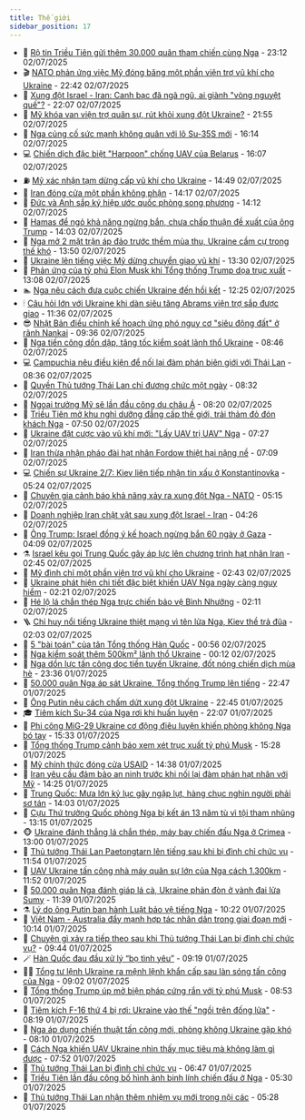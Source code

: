 ```yaml
---
title: Thế giới
sidebar_position: 17
---
```


<!-- dantri-the-gioi:START -->
- 🌋 [Rộ tin Triều Tiên gửi thêm 30.000 quân tham chiến cùng Nga](https://dantri.com.vn/the-gioi/ro-tin-trieu-tien-gui-them-30000-quan-tham-chien-cung-nga-20250702211258910.htm) - 23:12 02/07/2025
- 🎬 [NATO phản ứng việc Mỹ đóng băng một phần viện trợ vũ khí cho Ukraine](https://dantri.com.vn/the-gioi/nato-phan-ung-viec-my-dong-bang-mot-phan-vien-tro-vu-khi-cho-ukraine-20250703053327380.htm) - 22:42 02/07/2025
- 🧰 [Xung đột Israel - Iran: Canh bạc đã ngã ngũ, ai giành &quot;vòng nguyệt quế&quot;?](https://dantri.com.vn/the-gioi/xung-dot-israel-iran-canh-bac-da-nga-ngu-ai-gianh-vong-nguyet-que-20250630153337050.htm) - 22:07 02/07/2025
- 🌋 [Mỹ khóa van viện trợ quân sự, rút khỏi xung đột Ukraine?](https://dantri.com.vn/the-gioi/my-khoa-van-vien-tro-quan-su-rut-khoi-xung-dot-ukraine-20250703005246094.htm) - 21:55 02/07/2025
- 🗽 [Nga củng cố sức mạnh không quân với lô Su-35S mới](https://dantri.com.vn/the-gioi/nga-cung-co-suc-manh-khong-quan-voi-lo-su-35s-moi-20250702231401638.htm) - 16:14 02/07/2025
- 💻 [Chiến dịch đặc biệt &quot;Harpoon&quot; chống UAV của Belarus](https://dantri.com.vn/the-gioi/chien-dich-dac-biet-harpoon-chong-uav-cua-belarus-20250702230426617.htm) - 16:07 02/07/2025
- ⛽️ [Mỹ xác nhận tạm dừng cấp vũ khí cho Ukraine](https://dantri.com.vn/the-gioi/my-xac-nhan-tam-dung-cap-vu-khi-cho-ukraine-20250702214617385.htm) - 14:49 02/07/2025
- 🤩 [Iran đóng cửa một phần không phận](https://dantri.com.vn/the-gioi/iran-dong-cua-mot-phan-khong-phan-20250702210743974.htm) - 14:17 02/07/2025
- 🧐 [Đức và Anh sắp ký hiệp ước quốc phòng song phương](https://dantri.com.vn/the-gioi/duc-va-anh-sap-ky-hiep-uoc-quoc-phong-song-phuong-20250702211223492.htm) - 14:12 02/07/2025
- 🎊 [Hamas để ngỏ khả năng ngừng bắn, chưa chấp thuận đề xuất của ông Trump](https://dantri.com.vn/the-gioi/hamas-de-ngo-kha-nang-ngung-ban-chua-chap-thuan-de-xuat-cua-ong-trump-20250702210352272.htm) - 14:03 02/07/2025
- 📝 [Nga mở 2 mặt trận áp đảo trước thềm mùa thu, Ukraine cầm cự trong thế khó](https://dantri.com.vn/the-gioi/nga-mo-2-mat-tran-ap-dao-truoc-them-mua-thu-ukraine-cam-cu-trong-the-kho-20250702205007370.htm) - 13:50 02/07/2025
- 🤡 [Ukraine lên tiếng việc Mỹ dừng chuyển giao vũ khí](https://dantri.com.vn/the-gioi/ukraine-len-tieng-viec-my-dung-chuyen-giao-vu-khi-20250702194534760.htm) - 13:30 02/07/2025
- 🥷 [Phản ứng của tỷ phú Elon Musk khi Tổng thống Trump dọa trục xuất](https://dantri.com.vn/the-gioi/phan-ung-cua-ty-phu-elon-musk-khi-tong-thong-trump-doa-truc-xuat-20250702200133557.htm) - 13:08 02/07/2025
- 🏊 [Nga nêu cách đưa cuộc chiến Ukraine đến hồi kết](https://dantri.com.vn/the-gioi/nga-neu-cach-dua-cuoc-chien-ukraine-den-hoi-ket-20250702192034844.htm) - 12:25 02/07/2025
- 🕯 [Câu hỏi lớn với Ukraine khi dàn siêu tăng Abrams viện trợ sắp được giao](https://dantri.com.vn/the-gioi/cau-hoi-lon-voi-ukraine-khi-dan-sieu-tang-abrams-vien-tro-sap-duoc-giao-20250702171705453.htm) - 11:36 02/07/2025
- 😎 [Nhật Bản điều chỉnh kế hoạch ứng phó nguy cơ &quot;siêu động đất&quot; ở rãnh Nankai](https://dantri.com.vn/the-gioi/nhat-ban-dieu-chinh-ke-hoach-ung-pho-nguy-co-sieu-dong-dat-o-ranh-nankai-20250702153550910.htm) - 09:36 02/07/2025
- 🌈 [Nga tiến công dồn dập, tăng tốc kiểm soát lãnh thổ Ukraine](https://dantri.com.vn/the-gioi/nga-tien-cong-don-dap-tang-toc-kiem-soat-lanh-tho-ukraine-20250702154522556.htm) - 08:46 02/07/2025
- 💻 [Campuchia nêu điều kiện để nối lại đàm phán biên giới với Thái Lan](https://dantri.com.vn/the-gioi/campuchia-neu-dieu-kien-de-noi-lai-dam-phan-bien-gioi-voi-thai-lan-20250702152829094.htm) - 08:36 02/07/2025
- 🤖 [Quyền Thủ tướng Thái Lan chỉ đương chức một ngày](https://dantri.com.vn/the-gioi/quyen-thu-tuong-thai-lan-chi-duong-chuc-mot-ngay-20250702150303319.htm) - 08:32 02/07/2025
- 🦏 [Ngoại trưởng Mỹ sẽ lần đầu công du châu Á](https://dantri.com.vn/the-gioi/ngoai-truong-my-se-lan-dau-cong-du-chau-a-20250702145125366.htm) - 08:20 02/07/2025
- 🌁 [Triều Tiên mở khu nghỉ dưỡng đẳng cấp thế giới, trải thảm đỏ đón khách Nga](https://dantri.com.vn/the-gioi/trieu-tien-mo-khu-nghi-duong-dang-cap-the-gioi-trai-tham-do-don-khach-nga-20250702144010151.htm) - 07:50 02/07/2025
- 🐘 [Ukraine đặt cược vào vũ khí mới: &quot;Lấy UAV trị UAV&quot; Nga](https://dantri.com.vn/the-gioi/ukraine-dat-cuoc-vao-vu-khi-moi-lay-uav-tri-uav-nga-20250702142339223.htm) - 07:27 02/07/2025
- 🥷 [Iran thừa nhận pháo đài hạt nhân Fordow thiệt hại nặng nề](https://dantri.com.vn/the-gioi/iran-thua-nhan-phao-dai-hat-nhan-fordow-thiet-hai-nang-ne-20250702140400570.htm) - 07:09 02/07/2025
- 💻 [Chiến sự Ukraine 2/7: Kiev liên tiếp nhận tin xấu ở Konstantinovka](https://dantri.com.vn/the-gioi/chien-su-ukraine-27-kiev-lien-tiep-nhan-tin-xau-o-konstantinovka-20250702121814222.htm) - 05:24 02/07/2025
- 🎡 [Chuyên gia cảnh báo khả năng xảy ra xung đột Nga - NATO](https://dantri.com.vn/the-gioi/chuyen-gia-canh-bao-kha-nang-xay-ra-xung-dot-nga-nato-20250702102109858.htm) - 05:15 02/07/2025
- 🧰 [Doanh nghiệp Iran chật vật sau xung đột Israel - Iran](https://dantri.com.vn/the-gioi/doanh-nghiep-iran-chat-vat-sau-xung-dot-israel-iran-20250702112609759.htm) - 04:26 02/07/2025
- 🥸 [Ông Trump: Israel đồng ý kế hoạch ngừng bắn 60 ngày ở Gaza](https://dantri.com.vn/the-gioi/ong-trump-israel-dong-y-ke-hoach-ngung-ban-60-ngay-o-gaza-20250702110901944.htm) - 04:09 02/07/2025
- ⚗️ [Israel kêu gọi Trung Quốc gây áp lực lên chương trình hạt nhân Iran](https://dantri.com.vn/the-gioi/israel-keu-goi-trung-quoc-gay-ap-luc-len-chuong-trinh-hat-nhan-iran-20250702092006348.htm) - 02:45 02/07/2025
- 🌮 [Mỹ đình chỉ một phần viện trợ vũ khí cho Ukraine](https://dantri.com.vn/the-gioi/my-dinh-chi-mot-phan-vien-tro-vu-khi-cho-ukraine-20250702081441375.htm) - 02:43 02/07/2025
- 🎃 [Ukraine phát hiện chi tiết đặc biệt khiến UAV Nga ngày càng nguy hiểm](https://dantri.com.vn/the-gioi/ukraine-phat-hien-chi-tiet-dac-biet-khien-uav-nga-ngay-cang-nguy-hiem-20250702090335151.htm) - 02:21 02/07/2025
- 💫 [Hé lộ lá chắn thép Nga trực chiến bảo vệ Bình Nhưỡng](https://dantri.com.vn/the-gioi/he-lo-la-chan-thep-nga-truc-chien-bao-ve-binh-nhuong-20250702081252303.htm) - 02:11 02/07/2025
- 🪜 [Chỉ huy nổi tiếng Ukraine thiệt mạng vì tên lửa Nga, Kiev thề trả đũa](https://dantri.com.vn/the-gioi/chi-huy-noi-tieng-ukraine-thiet-mang-vi-ten-lua-nga-kiev-the-tra-dua-20250702080123896.htm) - 02:03 02/07/2025
- 🌋 [5 &quot;bài toán&quot; của tân Tổng thống Hàn Quốc](https://dantri.com.vn/the-gioi/5-bai-toan-cua-tan-tong-thong-han-quoc-20250701174950692.htm) - 00:56 02/07/2025
- 🦏 [Nga kiểm soát thêm 500km² lãnh thổ Ukraine](https://dantri.com.vn/the-gioi/nga-kiem-soat-them-500km-lanh-tho-ukraine-20250702065132417.htm) - 00:12 02/07/2025
- 👀 [Nga dồn lực tấn công dọc tiền tuyến Ukraine, đốt nóng chiến dịch mùa hè](https://dantri.com.vn/the-gioi/nga-don-luc-tan-cong-doc-tien-tuyen-ukraine-dot-nong-chien-dich-mua-he-20250702062948009.htm) - 23:36 01/07/2025
- 🧰 [50.000 quân Nga áp sát Ukraine, Tổng thống Trump lên tiếng](https://dantri.com.vn/the-gioi/50000-quan-nga-ap-sat-ukraine-tong-thong-trump-len-tieng-20250702053829666.htm) - 22:47 01/07/2025
- 🚀 [Ông Putin nêu cách chấm dứt xung đột Ukraine](https://dantri.com.vn/the-gioi/ong-putin-neu-cach-cham-dut-xung-dot-ukraine-20250702054222827.htm) - 22:45 01/07/2025
- 🎓 [Tiêm kích Su-34 của Nga rơi khi huấn luyện](https://dantri.com.vn/the-gioi/tiem-kich-su-34-cua-nga-roi-khi-huan-luyen-20250702050324559.htm) - 22:07 01/07/2025
- 🥸 [Phi công MiG-29 Ukraine cơ động điêu luyện khiến phòng không Nga bó tay](https://dantri.com.vn/the-gioi/phi-cong-mig-29-ukraine-co-dong-dieu-luyen-khien-phong-khong-nga-bo-tay-20250701172022226.htm) - 15:33 01/07/2025
- 🦅 [Tổng thống Trump cảnh báo xem xét trục xuất tỷ phú Musk](https://dantri.com.vn/the-gioi/tong-thong-trump-canh-bao-xem-xet-truc-xuat-ty-phu-musk-20250701222230288.htm) - 15:28 01/07/2025
- 🤭 [Mỹ chính thức đóng cửa USAID](https://dantri.com.vn/the-gioi/my-chinh-thuc-dong-cua-usaid-20250701213239302.htm) - 14:38 01/07/2025
- 🤖 [Iran yêu cầu đảm bảo an ninh trước khi nối lại đàm phán hạt nhân với Mỹ](https://dantri.com.vn/the-gioi/iran-yeu-cau-dam-bao-an-ninh-truoc-khi-noi-lai-dam-phan-hat-nhan-voi-my-20250701211106421.htm) - 14:25 01/07/2025
- 🐲 [Trung Quốc: Mưa lớn kỷ lục gây ngập lụt, hàng chục nghìn người phải sơ tán](https://dantri.com.vn/the-gioi/trung-quoc-mua-lon-ky-luc-gay-ngap-lut-hang-chuc-nghin-nguoi-phai-so-tan-20250701210318813.htm) - 14:03 01/07/2025
- 🫣 [Cựu Thứ trưởng Quốc phòng Nga bị kết án 13 năm tù vì tội tham nhũng](https://dantri.com.vn/the-gioi/cuu-thu-truong-quoc-phong-nga-bi-ket-an-13-nam-tu-vi-toi-tham-nhung-20250701201014725.htm) - 13:15 01/07/2025
- 🐵 [Ukraine đánh thẳng lá chắn thép, máy bay chiến đấu Nga ở Crimea](https://dantri.com.vn/the-gioi/ukraine-danh-thang-la-chan-thep-may-bay-chien-dau-nga-o-crimea-20250701194000172.htm) - 13:00 01/07/2025
- 🫶 [Thủ tướng Thái Lan Paetongtarn lên tiếng sau khi bị đình chỉ chức vụ](https://dantri.com.vn/the-gioi/thu-tuong-thai-lan-paetongtarn-len-tieng-sau-khi-bi-dinh-chi-chuc-vu-20250701184727008.htm) - 11:54 01/07/2025
- 💃 [UAV Ukraine tấn công nhà máy quân sự lớn của Nga cách 1.300km](https://dantri.com.vn/the-gioi/uav-ukraine-tan-cong-nha-may-quan-su-lon-cua-nga-cach-1300km-20250701175122828.htm) - 11:52 01/07/2025
- 💫 [50.000 quân Nga đánh giáp lá cà, Ukraine phản đòn ở vành đai lửa Sumy](https://dantri.com.vn/the-gioi/50000-quan-nga-danh-giap-la-ca-ukraine-phan-don-o-vanh-dai-lua-sumy-20250701155529248.htm) - 11:39 01/07/2025
- ⚗️ [Lý do ông Putin ban hành Luật bảo vệ tiếng Nga](https://dantri.com.vn/the-gioi/ly-do-ong-putin-ban-hanh-luat-bao-ve-tieng-nga-20250701172220978.htm) - 10:22 01/07/2025
- 🥷 [Việt Nam - Australia đẩy mạnh hợp tác nhân dân trong giai đoạn mới](https://dantri.com.vn/the-gioi/viet-nam-australia-day-manh-hop-tac-nhan-dan-trong-giai-doan-moi-20250701170918245.htm) - 10:14 01/07/2025
- 🥸 [Chuyện gì xảy ra tiếp theo sau khi Thủ tướng Thái Lan bị đình chỉ chức vụ?](https://dantri.com.vn/the-gioi/chuyen-gi-xay-ra-tiep-theo-sau-khi-thu-tuong-thai-lan-bi-dinh-chi-chuc-vu-20250701163203997.htm) - 09:44 01/07/2025
- 🪄 [Hàn Quốc đau đầu xử lý “bọ tình yêu”](https://dantri.com.vn/the-gioi/han-quoc-dau-dau-xu-ly-bo-tinh-yeu-20250701161935588.htm) - 09:19 01/07/2025
- 🧑‍💻 [Tổng tư lệnh Ukraine ra mệnh lệnh khẩn cấp sau làn sóng tấn công của Nga](https://dantri.com.vn/the-gioi/tong-tu-lenh-ukraine-ra-menh-lenh-khan-cap-sau-lan-song-tan-cong-cua-nga-20250701155640829.htm) - 09:02 01/07/2025
- 🤭 [Tổng thống Trump úp mở biện pháp cứng rắn với tỷ phú Musk](https://dantri.com.vn/the-gioi/tong-thong-trump-up-mo-bien-phap-cung-ran-voi-ty-phu-musk-20250701153559900.htm) - 08:53 01/07/2025
- 🗽 [Tiêm kích F-16 thứ 4 bị rơi: Ukraine vào thế &quot;ngồi trên đống lửa&quot;](https://dantri.com.vn/the-gioi/tiem-kich-f-16-thu-4-bi-roi-ukraine-vao-the-ngoi-tren-dong-lua-20250701151358605.htm) - 08:19 01/07/2025
- 🤖 [Nga áp dụng chiến thuật tấn công mới, phòng không Ukraine gặp khó](https://dantri.com.vn/the-gioi/nga-ap-dung-chien-thuat-tan-cong-moi-phong-khong-ukraine-gap-kho-20250701150641397.htm) - 08:10 01/07/2025
- 🌈 [Cách Nga khiến UAV Ukraine nhìn thấy mục tiêu mà không làm gì được](https://dantri.com.vn/the-gioi/cach-nga-khien-uav-ukraine-nhin-thay-muc-tieu-ma-khong-lam-gi-duoc-20250701142918985.htm) - 07:52 01/07/2025
- 🤩 [Thủ tướng Thái Lan bị đình chỉ chức vụ](https://dantri.com.vn/the-gioi/thu-tuong-thai-lan-bi-dinh-chi-chuc-vu-20250701134655312.htm) - 06:47 01/07/2025
- 🤗 [Triều Tiên lần đầu công bố hình ảnh binh lính chiến đấu ở Nga](https://dantri.com.vn/the-gioi/trieu-tien-lan-dau-cong-bo-hinh-anh-binh-linh-chien-dau-o-nga-20250701121544734.htm) - 05:30 01/07/2025
- 🙉 [Thủ tướng Thái Lan nhận thêm nhiệm vụ mới trong nội các](https://dantri.com.vn/the-gioi/thu-tuong-thai-lan-nhan-them-nhiem-vu-moi-trong-noi-cac-20250701115849062.htm) - 05:28 01/07/2025<!-- dantri-the-gioi:END -->
